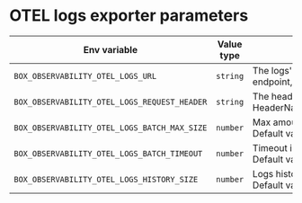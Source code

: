 # OTEL logs exporter parameters



<table><thead><tr><th width="239">Env variable</th><th width="127">Value type</th><th>Description</th></tr></thead><tbody><tr><td><code>BOX_OBSERVABILITY_OTEL_LOGS_URL</code></td><td><code>string</code></td><td>The logs' consumer URL (OTEL collector receiver endpoint, Elastic EPM etc.)</td></tr><tr><td><code>BOX_OBSERVABILITY_OTEL_LOGS_REQUEST_HEADER</code></td><td><code>string</code></td><td>The headers for OTEL logs requests, formatted as HeaderName:HeaderValue\nHeaderName:HeaderValue</td></tr><tr><td><code>BOX_OBSERVABILITY_OTEL_LOGS_BATCH_MAX_SIZE</code></td><td><code>number</code></td><td>Max amount of logs in one send logs request.<br>Default value - <code>100</code></td></tr><tr><td><code>BOX_OBSERVABILITY_OTEL_LOGS_BATCH_TIMEOUT</code></td><td><code>number</code></td><td>Timeout in milliseconds between send logs requests.<br>Default value - <code>1000</code></td></tr><tr><td><code>BOX_OBSERVABILITY_OTEL_LOGS_HISTORY_SIZE</code></td><td><code>number</code></td><td>Logs history size on <code>telemetry $status</code> endpoint.<br>Default value - <code>10</code></td></tr></tbody></table>
